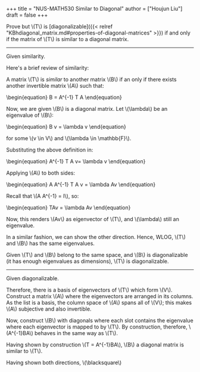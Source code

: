 +++
title = "NUS-MATH530 Similar to Diagonal"
author = ["Houjun Liu"]
draft = false
+++

Prove but \\(T\\) is [diagonalizable]({{< relref "KBhdiagonal_matrix.md#properties-of-diagonal-matrices" >}}) if and only if the matrix of \\(T\\) is similar to a diagonal matrix.

---

Given similarity.

Here's a brief review of similarity:

A matrix \\(T\\) is _similar_ to another matrix \\(B\\) if an only if there exists another invertible matrix \\(A\\) such that:

\begin{equation}
B = A^{-1} T A
\end{equation}

Now, we are given \\(B\\) is a diagonal matrix. Let \\(\lambda\\) be an eigenvalue of \\(B\\):

\begin{equation}
B v =  \lambda v
\end{equation}

for some \\(v \in V\\) and \\(\lambda \in \mathbb{F}\\).

Substituting the above definition in:

\begin{equation}
A^{-1} T A v= \lambda v
\end{equation}

Applying \\(A\\) to both sides:

\begin{equation}
A A^{-1} T A v = \lambda Av
\end{equation}

Recall that \\(A A^{-1} = I\\), so:

\begin{equation}
TAv = \lambda Av
\end{equation}

Now, this renders \\(Av\\) as eigenvector of \\(T\\), and \\(\lambda\\) still an eigenvalue.

In a similar fashion, we can show the other direction. Hence, WLOG, \\(T\\) and \\(B\\) has the same eigenvalues.

Given \\(T\\) and \\(B\\) belong to the same space, and \\(B\\) is diagonalizable (it has enough eigenvalues as dimensions), \\(T\\) is diagonalizable.

---

Given diagonalizable.

Therefore, there is a basis of eigenvectors of \\(T\\) which form \\(V\\). Construct a matrix \\(A\\) where the eigenvectors are arranged in its columns. As the list is a basis, the column space of \\(A\\) spans all of \\(V\\); this makes \\(A\\) subjective and also invertible.

Now, construct \\(B\\) with diagonals where each slot contains the eigenvalue where each eigenvector is mapped to by \\(T\\). By construction, therefore, \\(A^{-1}BA\\) behaves in the same way as \\(T\\).

Having shown by construction \\(T = A^{-1}BA\\), \\(B\\) a diagonal matrix is similar to \\(T\\).

Having shown both directions, \\(\blacksquare\\)